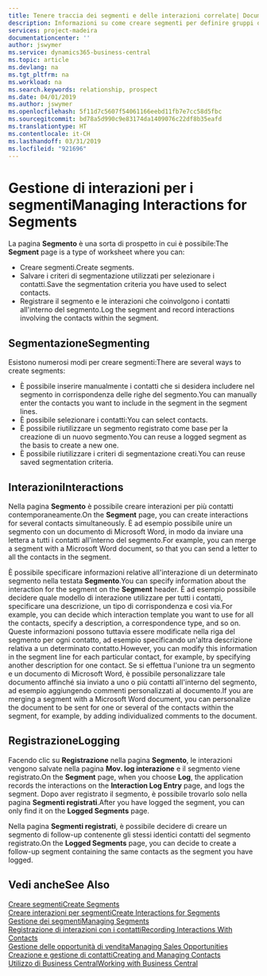 ```yaml
---
title: Tenere traccia dei segmenti e delle interazioni correlate| Documenti Microsoft
description: Informazioni su come creare segmenti per definire gruppi di contatti e specificare delle interazioni per i segmenti.
services: project-madeira
documentationcenter: ''
author: jswymer
ms.service: dynamics365-business-central
ms.topic: article
ms.devlang: na
ms.tgt_pltfrm: na
ms.workload: na
ms.search.keywords: relationship, prospect
ms.date: 04/01/2019
ms.author: jswymer
ms.openlocfilehash: 5f11d7c5607f54061166eebd11fb7e7cc58d5fbc
ms.sourcegitcommit: bd78a5d990c9e83174da1409076c22df8b35eafd
ms.translationtype: HT
ms.contentlocale: it-CH
ms.lasthandoff: 03/31/2019
ms.locfileid: "921696"
---
```

# <a name="managing-interactions-for-segments"></a><span data-ttu-id="4608d-103">Gestione di interazioni per i segmenti</span><span class="sxs-lookup"><span data-stu-id="4608d-103">Managing Interactions for Segments</span></span>
<span data-ttu-id="4608d-104">La pagina **Segmento** è una sorta di prospetto in cui è possibile:</span><span class="sxs-lookup"><span data-stu-id="4608d-104">The **Segment** page is a type of worksheet where you can:</span></span>

* <span data-ttu-id="4608d-105">Creare segmenti.</span><span class="sxs-lookup"><span data-stu-id="4608d-105">Create segments.</span></span>
* <span data-ttu-id="4608d-106">Salvare i criteri di segmentazione utilizzati per selezionare i contatti.</span><span class="sxs-lookup"><span data-stu-id="4608d-106">Save the segmentation criteria you have used to select contacts.</span></span>
* <span data-ttu-id="4608d-107">Registrare il segmento e le interazioni che coinvolgono i contatti all'interno del segmento.</span><span class="sxs-lookup"><span data-stu-id="4608d-107">Log the segment and record interactions involving the contacts within the segment.</span></span>

## <a name="segmenting"></a><span data-ttu-id="4608d-108">Segmentazione</span><span class="sxs-lookup"><span data-stu-id="4608d-108">Segmenting</span></span>
<span data-ttu-id="4608d-109">Esistono numerosi modi per creare segmenti:</span><span class="sxs-lookup"><span data-stu-id="4608d-109">There are several ways to create segments:</span></span>

* <span data-ttu-id="4608d-110">È possibile inserire manualmente i contatti che si desidera includere nel segmento in corrispondenza delle righe del segmento.</span><span class="sxs-lookup"><span data-stu-id="4608d-110">You can manually enter the contacts you want to include in the segment in the segment lines.</span></span>
* <span data-ttu-id="4608d-111">È possibile selezionare i contatti:</span><span class="sxs-lookup"><span data-stu-id="4608d-111">You can select contacts.</span></span>
* <span data-ttu-id="4608d-112">È possibile riutilizzare un segmento registrato come base per la creazione di un nuovo segmento.</span><span class="sxs-lookup"><span data-stu-id="4608d-112">You can reuse a logged segment as the basis to create a new one.</span></span>
* <span data-ttu-id="4608d-113">È possibile riutilizzare i criteri di segmentazione creati.</span><span class="sxs-lookup"><span data-stu-id="4608d-113">You can reuse saved segmentation criteria.</span></span>

## <a name="interactions"></a><span data-ttu-id="4608d-114">Interazioni</span><span class="sxs-lookup"><span data-stu-id="4608d-114">Interactions</span></span>
<span data-ttu-id="4608d-115">Nella pagina **Segmento** è possibile creare interazioni per più contatti contemporaneamente.</span><span class="sxs-lookup"><span data-stu-id="4608d-115">On the **Segment** page, you can create interactions for several contacts simultaneously.</span></span> <span data-ttu-id="4608d-116">È ad esempio possibile unire un segmento con un documento di Microsoft Word, in modo da inviare una lettera a tutti i contatti all'interno del segmento.</span><span class="sxs-lookup"><span data-stu-id="4608d-116">For example, you can merge a segment with a Microsoft Word document, so that you can send a letter to all the contacts in the segment.</span></span>

<span data-ttu-id="4608d-117">È possibile specificare informazioni relative all'interazione di un determinato segmento nella testata **Segmento**.</span><span class="sxs-lookup"><span data-stu-id="4608d-117">You can specify information about the interaction for the segment on the **Segment** header.</span></span> <span data-ttu-id="4608d-118">È ad esempio possibile decidere quale modello di interazione utilizzare per tutti i contatti, specificare una descrizione, un tipo di corrispondenza e così via.</span><span class="sxs-lookup"><span data-stu-id="4608d-118">For example, you can decide which interaction template you want to use for all the contacts, specify a description, a correspondence type, and so on.</span></span> <span data-ttu-id="4608d-119">Queste informazioni possono tuttavia essere modificate nella riga del segmento per ogni contatto, ad esempio specificando un'altra descrizione relativa a un determinato contatto.</span><span class="sxs-lookup"><span data-stu-id="4608d-119">However, you can modify this information in the segment line for each particular contact, for example, by specifying another description for one contact.</span></span> <span data-ttu-id="4608d-120">Se si effettua l'unione tra un segmento e un documento di Microsoft Word, è possibile personalizzare tale documento affinché sia inviato a uno o più contatti all'interno del segmento, ad esempio aggiungendo commenti personalizzati al documento.</span><span class="sxs-lookup"><span data-stu-id="4608d-120">If you are merging a segment with a Microsoft Word document, you can personalize the document to be sent for one or several of the contacts within the segment, for example, by adding individualized comments to the document.</span></span>

## <a name="logging"></a><span data-ttu-id="4608d-121">Registrazione</span><span class="sxs-lookup"><span data-stu-id="4608d-121">Logging</span></span>
<span data-ttu-id="4608d-122">Facendo clic su **Registrazione** nella pagina **Segmento**, le interazioni vengono salvate nella pagina **Mov. log interazione** e il segmento viene registrato.</span><span class="sxs-lookup"><span data-stu-id="4608d-122">On the **Segment** page, when you choose **Log**, the application records the interactions on the **Interaction Log Entry** page, and logs the segment.</span></span> <span data-ttu-id="4608d-123">Dopo aver registrato il segmento, è possibile trovarlo solo nella pagina **Segmenti registrati**.</span><span class="sxs-lookup"><span data-stu-id="4608d-123">After you have logged the segment, you can only find it on the **Logged Segments** page.</span></span>

<span data-ttu-id="4608d-124">Nella pagina **Segmenti registrati**, è possibile decidere di creare un segmento di follow-up contenente gli stessi identici contatti del segmento registrato.</span><span class="sxs-lookup"><span data-stu-id="4608d-124">On the **Logged Segments** page, you can decide to create a follow-up segment containing the same contacts as the segment you have logged.</span></span>

## <a name="see-also"></a><span data-ttu-id="4608d-125">Vedi anche</span><span class="sxs-lookup"><span data-stu-id="4608d-125">See Also</span></span>
[<span data-ttu-id="4608d-126">Creare segmenti</span><span class="sxs-lookup"><span data-stu-id="4608d-126">Create Segments</span></span>](marketing-how-create-segment.md)  
[<span data-ttu-id="4608d-127">Creare interazioni per segmenti</span><span class="sxs-lookup"><span data-stu-id="4608d-127">Create Interactions for Segments</span></span>](marketing-how-create-interactions.md)  
[<span data-ttu-id="4608d-128">Gestione dei segmenti</span><span class="sxs-lookup"><span data-stu-id="4608d-128">Managing Segments</span></span>](marketing-segments.md)  
[<span data-ttu-id="4608d-129">Registrazione di interazioni con i contatti</span><span class="sxs-lookup"><span data-stu-id="4608d-129">Recording Interactions With Contacts</span></span>](marketing-interactions.md)  
[<span data-ttu-id="4608d-130">Gestione delle opportunità di vendita</span><span class="sxs-lookup"><span data-stu-id="4608d-130">Managing Sales Opportunities</span></span>](marketing-manage-sales-opportunities.md)  
[<span data-ttu-id="4608d-131">Creazione e gestione di contatti</span><span class="sxs-lookup"><span data-stu-id="4608d-131">Creating and Managing Contacts</span></span>](marketing-contacts.md)  
[<span data-ttu-id="4608d-132">Utilizzo di Business Central</span><span class="sxs-lookup"><span data-stu-id="4608d-132">Working with Business Central</span></span>](ui-work-product.md)

